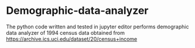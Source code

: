 # Demographic-data-analyzer
The python code written and tested in jupyter editor performs demographic data analyzer of 1994 census data obtained from  https://archive.ics.uci.edu/dataset/20/census+income
